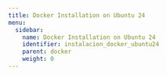 ```yaml
---
title: Docker Installation on Ubuntu 24
menu:
  sidebar:
    name: Docker Installation on Ubuntu 24
    identifier: instalacion_docker_ubuntu24
    parent: docker
    weight: 0
---
```

